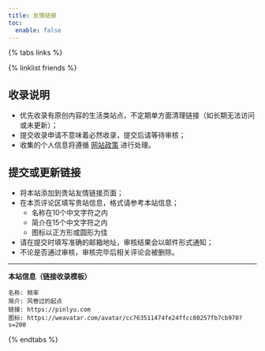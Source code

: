 ```yaml
---
title: 友情链接
toc:
  enable: false
---
```


{% tabs links %}

<!-- tab 朋友们@fa-solid fa-link -->
{% linklist friends %}
<!-- endtab -->

<!-- tab 申请收录@fa-solid fa-list-check -->
## 收录说明
- 优先收录有原创内容的生活类站点，不定期单方面清理链接（如长期无法访问或未更新）；
- 提交收录申请不意味着必然收录，提交后请等待审核；
- 收集的个人信息将遵循 [网站政策](/policy/) 进行处理。

## 提交或更新链接
- 将本站添加到贵站友情链接页面；
- 在本页评论区填写贵站信息，格式请参考本站信息；
    - 名称在10个中文字符之内
    - 简介在15个中文字符之内
    - 图标以正方形或圆形为佳
- 请在提交时填写准确的邮箱地址，审核结果会以邮件形式通知；
- 不论是否通过审核，审核完毕后相关评论会被删除。

* * *
**本站信息（链接收录模板）**
```
名称: 频率
简介: 风卷过的起点
链接: https://pinlyu.com
图标: https://weavatar.com/avatar/cc763511474fe24ffcc80257fb7cb970?s=200
```
<!-- endtab -->

{% endtabs %}

<!--
* * *

<div class="text-center" style="font-size: 1.1em;font-weight:bold">
    {% btn https://example.com/, 收录/更新链接, list-check fa-fw %}
</div>
-->
